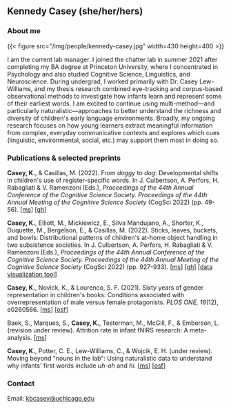 ## Kennedy Casey (she/her/hers)

### About me

{{< figure src="/img/people/kennedy-casey.jpg" width=430 height=400 >}}

I am the current lab manager. I joined the chatter lab in summer 2021 after completing my BA degree at Princeton University, where I concentrated in Psychology and also studied Cognitive Science, Linguistics, and Neuroscience. During undergrad, I worked primarily with Dr. Casey Lew-Williams, and my thesis research combined eye-tracking and corpus-based observational methods to investigate how infants learn and represent some of their earliest words. I am excited to continue using multi-method—and particularly naturalistic—approaches to better understand the richness and diversity of children's early language environments. Broadly, my ongoing research focuses on how young learners extract meaningful information from complex, everyday communicative contexts and explores which cues (linguistic, environmental, social, etc.) may support them most in doing so.

### Publications & selected preprints
**Casey, K.**, & Casillas, M. (2022). From _doggy_ to _dog_: Developmental shifts in children's use of register-specific words. In J. Culbertson, A. Perfors, H. Rabagliati & V. Ramenzoni (Eds.), _Proceedings of the 44th Annual Conference of the Cognitive Science Society. Proceedings of the 44th Annual Meeting of the Cognitive Science Society_ (CogSci 2022) (pp. 49-56). [[ms](/lab-publications/Casey_Casillas_2022_From_doggy_to_dog_CogSci.pdf)] [[gh](https://github.com/kennedycasey/RegisterShift)]

**Casey, K.**, Elliott, M., Mickiewicz, E., Silva Mandujano, A., Shorter, K., Duquette, M., Bergelson, E., & Casillas, M. (2022). Sticks, leaves, buckets, and bowls: Distributional patterns of children's at-home object handling in two subsistence societies. In J. Culbertson, A. Perfors, H. Rabagliati & V. Ramenzoni (Eds.), _Proceedings of the 44th Annual Conference of the Cognitive Science Society. Proceedings of the 44th Annual Meeting of the Cognitive Science Society_ (CogSci 2022) (pp. 927-933). [[ms](/lab-publications/Casey_et_al_2022_Sticks_leaves_buckets_bowls_CogSci.pdf)] [[gh](https://github.com/kennedycasey/daylong-object-ids)] [[data visualization tool](https://aclew.shinyapps.io/CogSci-TSE-ROS-objects/)]

**Casey, K.**, Novick, K., & Lourenco, S. F. (2021). Sixty years of gender representation in children's books: Conditions associated with overrepresentation of male versus female protagonists. _PLOS ONE, 16_(12), e0260566. [[ms](https://journals.plos.org/plosone/article?id=10.1371/journal.pone.0260566)] [[osf](https://osf.io/97gfk/)]

Baek, S., Marques, S., **Casey, K.**, Testerman, M., McGill, F., & Emberson, L. (revision under review). Attrition rate in infant fNIRS research: A meta-analysis. [[ms](https://www.biorxiv.org/content/10.1101/2021.06.15.448526v1.abstract)]

**Casey, K.**, Potter, C. E., Lew-Williams, C., & Wojcik, E. H. (under review). Moving beyond "nouns in the lab": Using naturalistic data to understand why infants' first words include _uh-oh_ and _hi_. [[ms](https://psyarxiv.com/xbyr3/)] [[osf](https://osf.io/tdbqn/)]

### Contact 
Email: kbcasey@uchicago.edu
